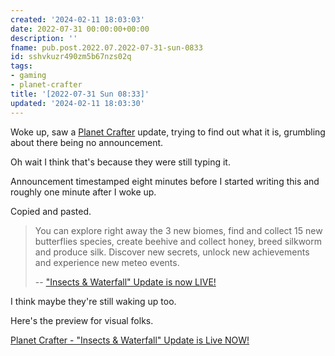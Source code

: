 ```yaml
---
created: '2024-02-11 18:03:03'
date: 2022-07-31 00:00:00+00:00
description: ''
fname: pub.post.2022.07.2022-07-31-sun-0833
id: sshvkuzr490zm5b67nzs02q
tags:
- gaming
- planet-crafter
title: '[2022-07-31 Sun 08:33]'
updated: '2024-02-11 18:03:30'
---
```


Woke up, saw a [Planet Crafter](https://playtheplanetcrafter.com) update, trying to find out what it is, grumbling about there being no announcement.

Oh wait I think that's because they were still typing it.

<!--more-->

Announcement timestamped eight minutes before I started writing this and roughly one minute after I woke up.

Copied and pasted.

> You can explore right away the 3 new biomes, find and collect 15 new
> butterflies species, create beehive and collect honey, breed silkworm and
> produce silk. Discover new secrets, unlock new achievements and experience
> new meteo events.
>
> -- ["Insects & Waterfall" Update is now LIVE!](https://steamcommunity.com/games/1284190/announcements/detail/3374903257121974931)

I think maybe they're still waking up too.

Here's the preview for visual folks.

[Planet Crafter - "Insects & Waterfall" Update is Live NOW!](https://www.youtube.com/watch?v=3U1RLhLwVHM)